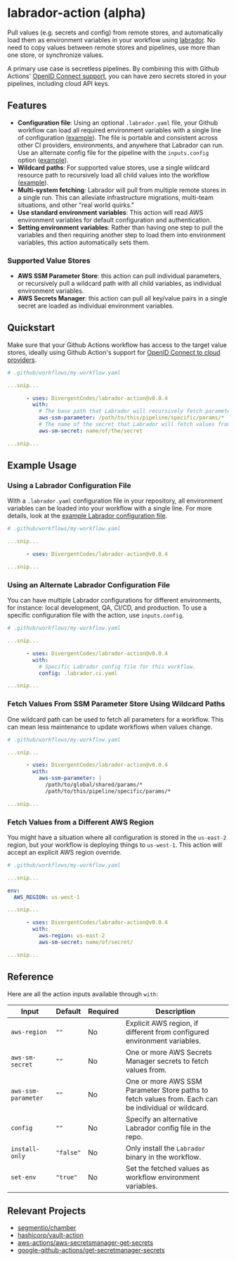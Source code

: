 # labrador-action (alpha)

Pull values (e.g. secrets and config) from remote stores, and automatically
load them as environment variables in your workflow using
[labrador](https://github.com/DivergentCodes/labrador). No need to copy values
between remote stores and pipelines, use more than one store, or synchronize values.

A primary use case is secretless pipelines. By combining this with Github Actions'
[OpenID Connect support](https://docs.github.com/en/actions/deployment/security-hardening-your-deployments/about-security-hardening-with-openid-connect),
you can have zero secrets stored in your pipelines, including cloud API keys.

## Features

- **Configuration file**: Using an optional `.labrador.yaml` file, your Github
  workflow can load all required environment variables with a single
  line of configuration ([example](#using-a-labrador-configuration-file)).
  The file is portable and consistent across other CI providers, environments,
  and anywhere that Labrador can run. Use an alternate config file for the pipeline
  with the `inputs.config` option
  ([example](#using-an-alternate-labrador-configuration-file)).
- **Wildcard paths**: For supported value stores, use a single wildcard resource
  path to recursively load all child values into the workflow
  ([example](#fetch-multiple-values-from-ssm-parameter-store-using-wildcard-paths)).
- **Multi-system fetching**: Labrador will pull from multiple remote stores in a
  single run. This can alleviate infrastructure migrations, multi-team situations,
  and other "real world quirks."
- **Use standard environment variables**: This action will read AWS environment
  variables for default configuration and authentication.
- **Setting environment variables**: Rather than having one step to pull the
  variables and then requiring another step to load them into environment variables,
  this action automatically sets them.

### Supported Value Stores

- **AWS SSM Parameter Store**: this action can pull individual parameters, or recursively pull a wildcard path with all child variables, as individual environment variables.
- **AWS Secrets Manager**: this action can pull all key/value pairs in a single secret are loaded as individual environment variables.


## Quickstart

Make sure that your Github Actions workflow has access to the target value stores,
ideally using Github Action's support for
[OpenID Connect to cloud providers](https://docs.github.com/en/actions/deployment/security-hardening-your-deployments/about-security-hardening-with-openid-connect).

```yaml
# .github/workflows/my-workflow.yaml

...snip...

      - uses: DivergentCodes/labrador-action@v0.0.4
        with:
          # The base path that Labrador will recursively fetch parameters from.
          aws-ssm-parameter: /path/to/this/pipeline/specific/params/*
          # The name of the secret that Labrador will fetch values from.
          aws-sm-secret: name/of/the/secret

...snip...
```

## Example Usage

### Using a Labrador Configuration File

With a `.labrador.yaml` configuration file in your repository, all environment
variables can be loaded into your workflow with a single line. For more details,
look at the
[example Labrador configuration file](https://github.com/DivergentCodes/labrador/blob/main/.labrador.example.yaml).

```yaml
# .github/workflows/my-workflow.yaml

...snip...

      - uses: DivergentCodes/labrador-action@v0.0.4

...snip...
```

### Using an Alternate Labrador Configuration File

You can have multiple Labrador configurations for different environments, for
instance: local development, QA, CI/CD, and production. To use a specific
configuration file with the action, use `inputs.config`.

```yaml
# .github/workflows/my-workflow.yaml

...snip...

      - uses: DivergentCodes/labrador-action@v0.0.4
        with:
          # Specific Labrador config file for this workflow.
          config: .labrador.ci.yaml

...snip...
```


### Fetch Values From SSM Parameter Store Using Wildcard Paths

One wildcard path can be used to fetch all parameters for a workflow. This can
mean less maintenance to update workflows when values change.

```yaml
# .github/workflows/my-workflow.yaml

...snip...

      - uses: DivergentCodes/labrador-action@v0.0.4
        with:
          aws-ssm-parameter: |
            /path/to/global/shared/params/*
            /path/to/this/pipeline/specific/params/*

...snip...
```

### Fetch Values from a Different AWS Region

You might have a situation where all configuration is stored in the `us-east-2`
region, but your workflow is deploying things to `us-west-1`. This action will
accept an explicit AWS region override.

```yaml
# .github/workflows/my-workflow.yaml

...snip...

env:
  AWS_REGION: us-west-1

...snip...

      - uses: DivergentCodes/labrador-action@v0.0.4
        with:
          aws-region: us-east-2
          aws-sm-secret: name/of/secret/

...snip...
```

## Reference

Here are all the action inputs available through `with`:

Input               | Default   | Required | Description
--------------------|-----------|----------|-------------
`aws-region`        | `""`      | No       | Explicit AWS region, if different from configured environment variables.
`aws-sm-secret`     | `""`      | No       | One or more AWS Secrets Manager secrets to fetch values from.
`aws-ssm-parameter` | `""`      | No       | One or more AWS SSM Parameter Store paths to fetch values from. Each can be individual or wildcard.
`config`            | `""`      | No       | Specify an alternative Labrador config file in the repo.
`install-only`      | `"false"` | No       | Only install the `Labrador` binary in the workflow.
`set-env`           | `"true"`  | No       | Set the fetched values as workflow environment variables.


## Relevant Projects

- [segmentio/chamber](https://github.com/segmentio/chamber)
- [hashicorp/vault-action](https://github.com/hashicorp/vault-action)
- [aws-actions/aws-secretsmanager-get-secrets](https://github.com/aws-actions/aws-secretsmanager-get-secrets)
- [google-github-actions/get-secretmanager-secrets](https://github.com/google-github-actions/get-secretmanager-secrets)
